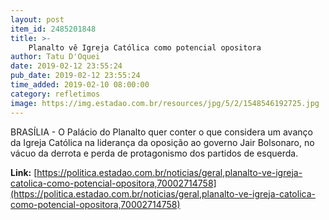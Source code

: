 ```yaml
---
layout: post
item_id: 2485201848
title: >-
    Planalto vê Igreja Católica como potencial opositora
author: Tatu D'Oquei
date: 2019-02-12 23:55:24
pub_date: 2019-02-12 23:55:24
time_added: 2019-02-10 08:00:00
category: refletimos
image: https://img.estadao.com.br/resources/jpg/5/2/1548546192725.jpg
---
```


BRASÍLIA - O Palácio do Planalto quer conter o que considera um avanço da Igreja Católica na liderança da oposição ao governo Jair Bolsonaro, no vácuo da derrota e perda de protagonismo dos partidos de esquerda.

**Link:** [https://politica.estadao.com.br/noticias/geral,planalto-ve-igreja-catolica-como-potencial-opositora,70002714758](https://politica.estadao.com.br/noticias/geral,planalto-ve-igreja-catolica-como-potencial-opositora,70002714758)

